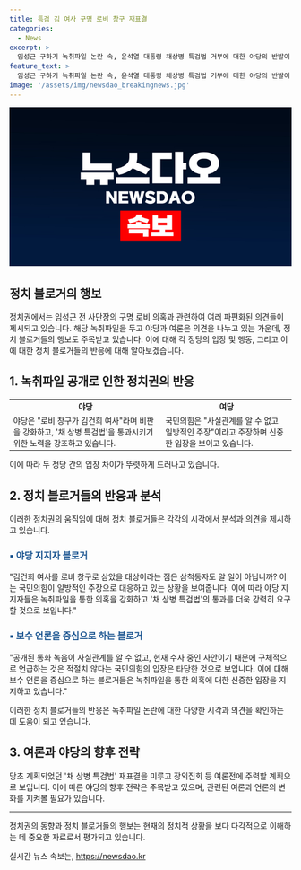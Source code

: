 ```yaml
---
title: 특검 김 여사 구명 로비 창구 재표결
categories:
  - News
excerpt: >
  임성근 구하기 녹취파일 논란 속, 윤석열 대통령 채상병 특검법 거부에 대한 야당의 반발이 고조되고 있습니다. 국민의힘과 민주당은 각각 구명로비 의혹과 관련된 김건희 여사의 역할에 대해 입장을 밝히며 공방 중입니다. 또한, 채상병 특검법을 둘러싼 여론전이 치열해지고 있으며, 국민의힘이 헌법재판소에 권한쟁의심판을 청구할 방침이라고 합니다. 녹취파일 논란과 관련된 여야의 입장 차이와 향후 모색 중인 상황을 주목할 필요가 있습니다.
feature_text: >
  임성근 구하기 녹취파일 논란 속, 윤석열 대통령 채상병 특검법 거부에 대한 야당의 반발이 고조되고 있습니다. 국민의힘과 민주당은 각각 구명로비 의혹과 관련된 김건희 여사의 역할에 대해 입장을 밝히며 공방 중입니다. 또한, 채상병 특검법을 둘러싼 여론전이 치열해지고 있으며, 국민의힘이 헌법재판소에 권한쟁의심판을 청구할 방침이라고 합니다. 녹취파일 논란과 관련된 여야의 입장 차이와 향후 모색 중인 상황을 주목할 필요가 있습니다.
image: '/assets/img/newsdao_breakingnews.jpg'
---
```


<p><img src="/assets/img/newsdao_breakingnews.jpg" alt="bookingtag 속보" /></p>

<h2>정치 블로거의 행보</h2>

<p data-ke-size="size16">정치권에서는 임성근 전 사단장의 구명 로비 의혹과 관련하여 여러 파편화된 의견들이 제시되고 있습니다. 해당 녹취파일을 두고 야당과 여론은 의견을 나누고 있는 가운데, 정치 블로거들의 행보도 주목받고 있습니다. 이에 대해 각 정당의 입장 및 행동, 그리고 이에 대한 정치 블로거들의 반응에 대해 알아보겠습니다.</p>

<h2 data-ke-size="size26">1. 녹취파일 공개로 인한 정치권의 반응</h2>

<table>
    <tr>
        <td style="text-align: center; height: 17px;"><b>야당</b></td>
        <td style="text-align: center; height: 17px;"><b>여당</b></td>
    </tr>
    <tr>
        <td>야당은 "로비 창구가 김건희 여사"라며 비판을 강화하고, '채 상병 특검법'을 통과시키기 위한 노력을 강조하고 있습니다.</td>
        <td>국민의힘은 "사실관계를 알 수 없고 일방적인 주장"이라고 주장하며 신중한 입장을 보이고 있습니다.</td>
    </tr>
</table>

<p data-ke-size="size16">이에 따라 두 정당 간의 입장 차이가 뚜렷하게 드러나고 있습니다.</p>

<h2 data-ke-size="size26">2. 정치 블로거들의 반응과 분석</h2>

<p data-ke-size="size16">이러한 정치권의 움직임에 대해 정치 블로거들은 각각의 시각에서 분석과 의견을 제시하고 있습니다. </p>

<h3><b><span style="color: #1a5490;">▪ 야당 지지자 블로거</span></b></h3>

<p data-ke-size="size16">"김건희 여사를 로비 창구로 삼았을 대상이라는 점은 삼척동자도 알 일이 아닙니까? 이는 국민의힘이 일방적인 주장으로 대응하고 있는 상황을 보여줍니다. 이에 따라 야당 지지자들은 녹취파일을 통한 의혹을 강화하고 '채 상병 특검법'의 통과를 더욱 강력히 요구할 것으로 보입니다."</p>

<h3><b><span style="color: #1a5490;">▪ 보수 언론을 중심으로 하는 블로거</span></b></h3>

<p data-ke-size="size16">"공개된 통화 녹음이 사실관계를 알 수 없고, 현재 수사 중인 사안이기 때문에 구체적으로 언급하는 것은 적절치 않다는 국민의힘의 입장은 타당한 것으로 보입니다. 이에 대해 보수 언론을 중심으로 하는 블로거들은 녹취파일을 통한 의혹에 대한 신중한 입장을 지지하고 있습니다."</p>

<p data-ke-size="size16">이러한 정치 블로거들의 반응은 녹취파일 논란에 대한 다양한 시각과 의견을 확인하는 데 도움이 되고 있습니다. </p>

<h2 data-ke-size="size26">3. 여론과 야당의 향후 전략</h2>

<p data-ke-size="size16">당초 계획되었던 '채 상병 특검법' 재표결을 미루고 장외집회 등 여론전에 주력할 계획으로 보입니다. 이에 따른 야당의 향후 전략은 주목받고 있으며, 관련된 여론과 언론의 변화를 지켜볼 필요가 있습니다.</p>

<hr>

<p data-ke-size="size16">정치권의 동향과 정치 블로거들의 행보는 현재의 정치적 상황을 보다 다각적으로 이해하는 데 중요한 자료로서 평가되고 있습니다.</p>
실시간 뉴스 속보는, <a href="https://newsdao.kr" rel="dofollow">https://newsdao.kr</a>


